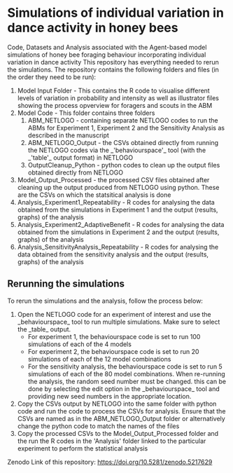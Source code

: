 # Simulations of individual variation in dance activity in honey bees
Code, Datasets and Analysis associated with the Agent-based model simulations of honey bee foraging behaviour incorporating individual variation in dance activity
This repository has everything needed to rerun the simulations. The repository contains the following folders and files (in the order they need to be run):
<ol>
  <li> Model Input Folder - This contains the R code to visualise different levels of variation in probability and intensity as well as illustrator files showing the   process opverview for foragers and scouts in the ABM
  <li> Model Code - This folder contains three folders
  <ol> 
    <li> ABM_NETLOGO - containing separate NETLOGO codes to run the ABMs for Experiment 1, Experiment 2 and the Sensitivity Analysis as described in the manuscript
    <li> ABM_NETLOGO_Output - the CSVs obtained directly from running the NETLOGO codes via the _'behaviourspace'_ tool (with the _'table'_ output format) in NETLOGO 
    <li> OutputCleanup_Python - python codes to clean up the output files obtained directly from NETLOGO
  </ol>
  <li> Model_Output_Processed - the processed CSV files obtained after cleaning up the output produced from NETLOGO using python. These are the CSVs on which the statsitical analysis is done
  <li> Analysis_Experiment1_Repeatability - R codes for analysing the data obtained from the simulations in Experiment 1 and the output (results, graphs) of the analysis
  <li> Analysis_Experiment2_AdaptiveBenefit - R codes for analysing the data obtained from the simulations in Experiment 2 and the output (results, graphs) of the analysis
  <li> Analysis_SensitivityAnalysis_Repeatability - R codes for analysing the data obtained from the sensitivity analysis and the output (results, graphs) of the analysis 
</ol>

## Rerunning the simulations
To rerun the simulations and the analysis, follow the process below:
<ol>
  <li> Open the NETLOGO code for an experiment of interest and use the _behaviourspace_ tool to run multiple simulations. Make sure to select the _table_ output.
  <ul> <li> For experiment 1, the behaviourspace code is set to run 100 simulations of each of the 4 models
       <li> For experiment 2, the behaviourspace code is set to run 20 simulations of each of the 12 model combinations
       <li> For the sensitivity analysis, the behaviourspace code is set to run 5 simulations of each of the 80 model combinations. When re-running the analysis, the random seed number must be changed. this can be done by selecting the edit option in the _behaviourspace_ tool and providing new seed numbers in the appropriate location.
   </ul>
   <li> Copy the CSVs output by NETLOGO into the same folder with python code and run the code to process the CSVs for analysis. Ensure that the CSVs are named as in the ABM_NETLOGO_Output folder or alternatively change the python code to match the names of the files
   <li> Copy the processed CSVs to the Model_Output_Processed folder and the run the R codes in the 'Analysis' folder linked to the particular experiment to perform the statistical analysis
</ol>


Zenodo Link of this repository: https://doi.org/10.5281/zenodo.5217629
